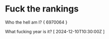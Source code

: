 # Fuck the rankings

Who the hell am I?
{ 6970064 }

What fucking year is it?
[ 2024-12-10T10:30:00Z ]
